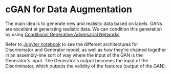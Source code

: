 # cGAN for Data Augmentation

The main idea is to generate new and realistic data based on labels. GANs are excellent at generating realistic data. We can condition this generation by using [Conditional Generative Adversarial Networks](https://arxiv.org/abs/1411.1784)

Refer to [Jupyter notebook](Feature%20Engineering%20using%20cGAN.ipynb) to see the different architectures for Discriminator and Generator model, as well as how they're chained together in an assembly-line sort of way where the input of the GAN is the Generator's input. The Generator's output becomes the input of the Discriminator, which outputs the validity of the features (output of the GAN).
